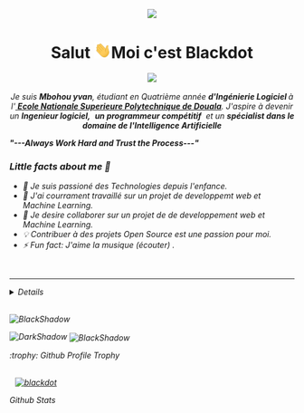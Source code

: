 <p align="center">
  <img src="https://github.com/thompsonemerson/thompsonemerson/raw/master/cover-thompson.png" />
</p>

<h1 align="center">Salut <img src="https://raw.githubusercontent.com/ABSphreak/ABSphreak/master/gifs/Hi.gif" width="30px">Moi c'est Blackdot</h1>
<p align="center">
  <a href="https://github.com/Ratheshan03/readme-typing-svg"><img src="https://readme-typing-svg.herokuapp.com?lines=Ingenieur+Logiciel;Developpeur+Web+Full+Stack;Aspirant%20|%20AI%20|%20ML%20&center=true&width=500&height=50"></a>
</p>
<p align="center">
<em>
    Je suis <b> Mbohou yvan</b>, étudiant en Quatrième année <b> d'Ingénierie Logiciel </b> à l'<a href="https://www.bing.com/ck/a?!&&p=c408dc4e78f28f0aJmltdHM9MTY5MTAyMDgwMCZpZ3VpZD0wYzkyMDI1OC1hOGUwLTY4NTMtMGRiZi0xMTBmYTkzOTY5ZmQmaW5zaWQ9NTE3Mg&ptn=3&hsh=3&fclid=0c920258-a8e0-6853-0dbf-110fa93969fd&psq=Ecolde+nationale+Superieure+Polytechnique+de+Douala&u=a1aHR0cHM6Ly9lbnNwZC11ZG8uY20v&ntb=1"> <b>Ecole Nationale Superieure Polytechnique de Douala</b></a>.
    J'aspire à devenir un <b>Ingenieur logiciel,</b>&nbsp; <b>un programmeur compétitif</b>&nbsp; et un <b>spécialist dans le domaine de  l'Intelligence Artificielle</b> 
  <br>
  
  <b><i>"---Always Work Hard and Trust the Process---"</i></b>
</p>

<h3>Little facts about me 🧑</h3>

- 🧞 Je suis passioné des Technologies depuis l'enfance.
- 🔭 J'ai courrament travaillé sur un projet de developpemt web et Machine Learning.
- 👯 Je desire collaborer sur un projet de de developpement web et Machine Learning.
- 💡 Contribuer à des projets Open Source est une passion pour moi.
- ⚡ Fun fact: J'aime la musique (écouter) .
<br>

---
<details>
  <sumary>
      ✨ Outils techniques couramment utilisés:
  </sumary>
  <br>
  <code><a href="https://www.python.org/" target="_blank"><img height="30" src="https://www.vectorlogo.zone/logos/python/python-icon.svg"></a></code>
<code><a href="https://www.oracle.com/java/" target="_blank"><img height="30" src="https://www.vectorlogo.zone/logos/java/java-icon.svg"></a></code>
<code><a href="https://www.javascript.com/" target="_blank"><img height="30" src="https://raw.githubusercontent.com/devicons/devicon/master/icons/javascript/javascript-plain.svg"></a></code>
<code><a href="https://reactjs.org/" target="_blank"><img height="30" src="https://www.vectorlogo.zone/logos/reactjs/reactjs-icon.svg"></a></code>
<code><a href="https://nextjs.org/" target="_blank"><img height="30" src="https://upload.wikimedia.org/wikipedia/commons/thumb/1/10/Cib-next-js_%28CoreUI_Icons_v1.0.0%29.svg/120px-Cib-next-js_%28CoreUI_Icons_v1.0.0%29.svg.png"></a></code>
<code><a href="https://www.w3schools.com/html/" target="_blank"><img height="30" src="https://www.vectorlogo.zone/logos/w3_html5/w3_html5-icon.svg"></a></code>
<code><a href="https://www.w3schools.com/css/" target="_blank"><img height="30" src="https://raw.githubusercontent.com/devicons/devicon/master/icons/css3/css3-original.svg"></a></code>
<code><a href="https://id.heroku.com/login" target="_blank"><img src="https://www.vectorlogo.zone/logos/heroku/heroku-icon.svg" alt="heroku"  height="30"></a></code>
<code><a href="https://redux.js.org" target="_blank"> <img src="https://raw.githubusercontent.com/devicons/devicon/master/icons/redux/redux-original.svg" alt="redux" height="30"></a></code>
<code><a href="https://sass-lang.com" target="_blank"> <img src="https://raw.githubusercontent.com/devicons/devicon/master/icons/sass/sass-original.svg" alt="sass"  height="30"></a></code>
 <code> <a href="https://tailwindcss.com/" target="_blank"> <img src="https://www.vectorlogo.zone/logos/tailwindcss/tailwindcss-icon.svg" alt="tailwind" height="30"/> </a> </code>
<code><a href="https://nodejs.org/en/" target="_blank"><img height="30" src="https://www.vectorlogo.zone/logos/nodejs/nodejs-icon.svg"></a></code>
<code><a href="https://firebase.google.com/" target="_blank"><img height="30" src="https://www.vectorlogo.zone/logos/firebase/firebase-icon.svg"></a></code>
<code><a href="https://git-scm.com/" target="_blank"><img height="30" src="https://www.vectorlogo.zone/logos/git-scm/git-scm-icon.svg"></a></code>
<code><a href="https://www.json.org/" target="_blank"><img height="30" src="https://www.vectorlogo.zone/logos/json/json-icon.svg"></a></code>
<code><a href="https://colab.research.google.com/" target="_blank"><img height="30" src="https://colab.research.google.com/img/colab_favicon_256px.png"></a></code> 
</details>
<br>
<p align="left"> <img src="https://komarev.com/ghpvc/?username=BlackShadowCoder2&label=Profile%20views&color=0e75b6&style=flat" alt="BlackShadow" /></p>

<p>
  <img width="49%"   src="https://github-readme-streak-stats.herokuapp.com/?user=DarkShadowCoder&theme=nightowl&hide_border=true&fire=DD2727" alt="DarkShadow" />
  <img width="40%" align="center"  src="https://github-readme-stats.vercel.app/api/top-langs?username=DarkShadowCoder&color=0e75b6&style=flat&theme=nightowl&hide_border=true" alt="BlackShadow" />
</p>

<summary>:trophy: Github Profile Trophy</summary>
  <br/>
  <p align="left"> <a href="https://github.com/ryo-ma/github-profile-trophy" style="margin: 10px;"><img src="https://github-profile-trophy.vercel.app/?username=DarkShadowCoder" alt="blackdot" /></a> </p> 

<summary>Github Stats</summary>


